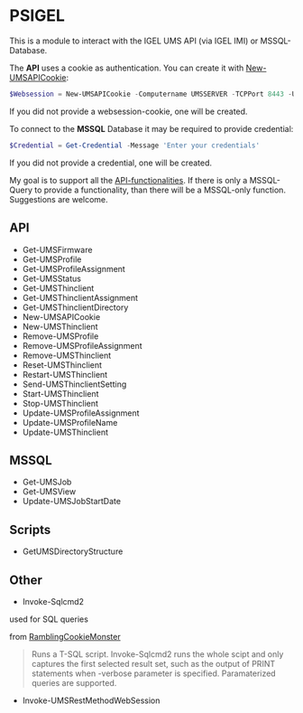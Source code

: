 # PSIGEL

This is a module to interact with the IGEL UMS API (via IGEL IMI) or MSSQL-Database.

The **API** uses a cookie as authentication. You can create it with [New-UMSAPICookie](#new-umsapicookie):

```powershell
$Websession = New-UMSAPICookie -Computername UMSSERVER -TCPPort 8443 -Username igelums
```

If you did not provide a websession-cookie, one will be created.

To connect to the **MSSQL** Database it may be required to provide credential:

```powershell
$Credential = Get-Credential -Message 'Enter your credentials'
```

If you did not provide a credential, one will be created.

My goal is to support all the [API-functionalities](http://edocs.igel.com/manuals/en/en_imi_ref/index.htm#14276.htm). If there is only a MSSQL-Query to provide a functionality, than there will be a MSSQL-only function. Suggestions are welcome.

## API

* Get-UMSFirmware
* Get-UMSProfile
* Get-UMSProfileAssignment
* Get-UMSStatus
* Get-UMSThinclient
* Get-UMSThinclientAssignment
* Get-UMSThinclientDirectory
* New-UMSAPICookie
* New-UMSThinclient
* Remove-UMSProfile
* Remove-UMSProfileAssignment
* Remove-UMSThinclient
* Reset-UMSThinclient
* Restart-UMSThinclient
* Send-UMSThinclientSetting
* Start-UMSThinclient
* Stop-UMSThinclient
* Update-UMSProfileAssignment
* Update-UMSProfileName
* Update-UMSThinclient

## MSSQL

* Get-UMSJob
* Get-UMSView
* Update-UMSJobStartDate

## Scripts

* GetUMSDirectoryStructure

## Other

* Invoke-Sqlcmd2

used for SQL queries

from [RamblingCookieMonster](https://github.com/RamblingCookieMonster/PowerShell/blob/master/Invoke-Sqlcmd2.ps1)

 > Runs a T-SQL script. Invoke-Sqlcmd2 runs the whole scipt and only captures the first selected result set, such as the output of PRINT statements when -verbose parameter is specified.
Paramaterized queries are supported.

* Invoke-UMSRestMethodWebSession